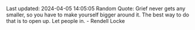 Last updated: 2024-04-05 14:05:05
Random Quote: Grief never gets any smaller, so you have to make yourself bigger around it. The best way to do that is to open up. Let people in. - Rendell Locke